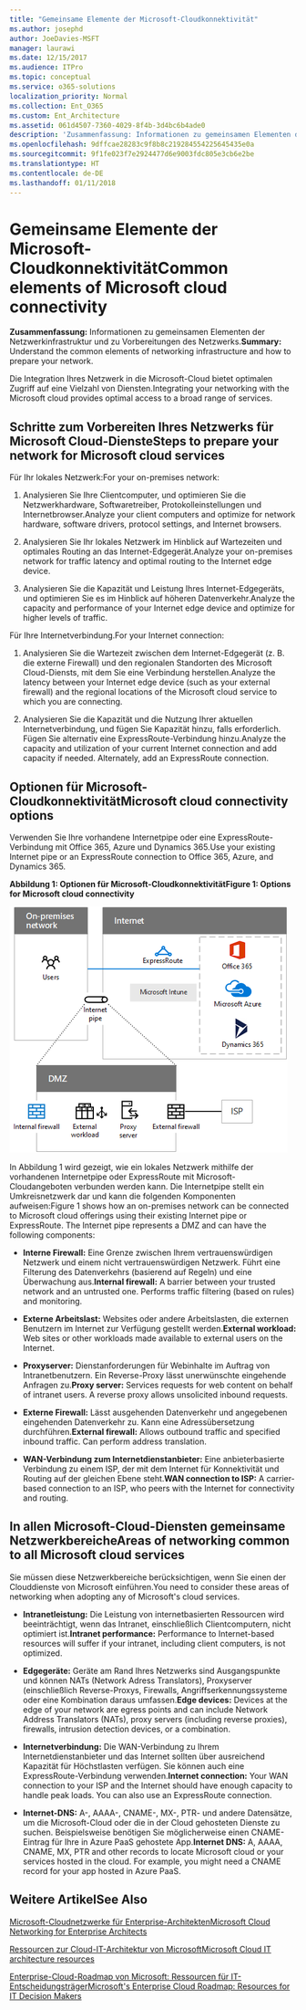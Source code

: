 ```yaml
---
title: "Gemeinsame Elemente der Microsoft-Cloudkonnektivität"
ms.author: josephd
author: JoeDavies-MSFT
manager: laurawi
ms.date: 12/15/2017
ms.audience: ITPro
ms.topic: conceptual
ms.service: o365-solutions
localization_priority: Normal
ms.collection: Ent_O365
ms.custom: Ent_Architecture
ms.assetid: 061d4507-7360-4029-8f4b-3d4bc6b4ade0
description: 'Zusammenfassung: Informationen zu gemeinsamen Elementen der Netzwerkinfrastruktur und zu Vorbereitungen des Netzwerks.'
ms.openlocfilehash: 9dffcae28283c9f8b8c219284554225645435e0a
ms.sourcegitcommit: 9f1fe023f7e2924477d6e9003fdc805e3cb6e2be
ms.translationtype: HT
ms.contentlocale: de-DE
ms.lasthandoff: 01/11/2018
---
```

# <a name="common-elements-of-microsoft-cloud-connectivity"></a><span data-ttu-id="b4ea3-103">Gemeinsame Elemente der Microsoft-Cloudkonnektivität</span><span class="sxs-lookup"><span data-stu-id="b4ea3-103">Common elements of Microsoft cloud connectivity</span></span>

 <span data-ttu-id="b4ea3-104">**Zusammenfassung:** Informationen zu gemeinsamen Elementen der Netzwerkinfrastruktur und zu Vorbereitungen des Netzwerks.</span><span class="sxs-lookup"><span data-stu-id="b4ea3-104">**Summary:** Understand the common elements of networking infrastructure and how to prepare your network.</span></span>
  
<span data-ttu-id="b4ea3-105">Die Integration Ihres Netzwerk in die Microsoft-Cloud bietet optimalen Zugriff auf eine Vielzahl von Diensten.</span><span class="sxs-lookup"><span data-stu-id="b4ea3-105">Integrating your networking with the Microsoft cloud provides optimal access to a broad range of services.</span></span>
  
## <a name="steps-to-prepare-your-network-for-microsoft-cloud-services"></a><span data-ttu-id="b4ea3-106">Schritte zum Vorbereiten Ihres Netzwerks für Microsoft Cloud-Dienste</span><span class="sxs-lookup"><span data-stu-id="b4ea3-106">Steps to prepare your network for Microsoft cloud services</span></span>
<span data-ttu-id="b4ea3-107"><a name="steps"> </a></span><span class="sxs-lookup"><span data-stu-id="b4ea3-107"><a name="steps"> </a></span></span>

<span data-ttu-id="b4ea3-108">Für Ihr lokales Netzwerk:</span><span class="sxs-lookup"><span data-stu-id="b4ea3-108">For your on-premises network:</span></span>
  
1. <span data-ttu-id="b4ea3-109">Analysieren Sie Ihre Clientcomputer, und optimieren Sie die Netzwerkhardware, Softwaretreiber, Protokolleinstellungen und Internetbrowser.</span><span class="sxs-lookup"><span data-stu-id="b4ea3-109">Analyze your client computers and optimize for network hardware, software drivers, protocol settings, and Internet browsers.</span></span>
    
2. <span data-ttu-id="b4ea3-110">Analysieren Sie Ihr lokales Netzwerk im Hinblick auf Wartezeiten und optimales Routing an das Internet-Edgegerät.</span><span class="sxs-lookup"><span data-stu-id="b4ea3-110">Analyze your on-premises network for traffic latency and optimal routing to the Internet edge device.</span></span>
    
3. <span data-ttu-id="b4ea3-111">Analysieren Sie die Kapazität und Leistung Ihres Internet-Edgegeräts, und optimieren Sie es im Hinblick auf höheren Datenverkehr.</span><span class="sxs-lookup"><span data-stu-id="b4ea3-111">Analyze the capacity and performance of your Internet edge device and optimize for higher levels of traffic.</span></span>
    
<span data-ttu-id="b4ea3-112">Für Ihre Internetverbindung.</span><span class="sxs-lookup"><span data-stu-id="b4ea3-112">For your Internet connection:</span></span>
  
1. <span data-ttu-id="b4ea3-113">Analysieren Sie die Wartezeit zwischen dem Internet-Edgegerät (z. B. die externe Firewall) und den regionalen Standorten des Microsoft Cloud-Diensts, mit dem Sie eine Verbindung herstellen.</span><span class="sxs-lookup"><span data-stu-id="b4ea3-113">Analyze the latency between your Internet edge device (such as your external firewall) and the regional locations of the Microsoft cloud service to which you are connecting.</span></span>
    
2. <span data-ttu-id="b4ea3-p101">Analysieren Sie die Kapazität und die Nutzung Ihrer aktuellen Internetverbindung, und fügen Sie Kapazität hinzu, falls erforderlich. Fügen Sie alternativ eine ExpressRoute-Verbindung hinzu.</span><span class="sxs-lookup"><span data-stu-id="b4ea3-p101">Analyze the capacity and utilization of your current Internet connection and add capacity if needed. Alternately, add an ExpressRoute connection.</span></span>
    
## <a name="microsoft-cloud-connectivity-options"></a><span data-ttu-id="b4ea3-116">Optionen für Microsoft-Cloudkonnektivität</span><span class="sxs-lookup"><span data-stu-id="b4ea3-116">Microsoft cloud connectivity options</span></span>
<span data-ttu-id="b4ea3-117"><a name="steps"> </a></span><span class="sxs-lookup"><span data-stu-id="b4ea3-117"><a name="steps"> </a></span></span>

<span data-ttu-id="b4ea3-118">Verwenden Sie Ihre vorhandene Internetpipe oder eine ExpressRoute-Verbindung mit Office 365, Azure und Dynamics 365.</span><span class="sxs-lookup"><span data-stu-id="b4ea3-118">Use your existing Internet pipe or an ExpressRoute connection to Office 365, Azure, and Dynamics 365.</span></span>
  
<span data-ttu-id="b4ea3-119">**Abbildung 1: Optionen für Microsoft-Cloudkonnektivität**</span><span class="sxs-lookup"><span data-stu-id="b4ea3-119">**Figure 1: Options for Microsoft cloud connectivity**</span></span>

![Abbildung 1:  Optionen für Microsoft-Cloudkonnektivität](images/Network_Poster/CommonElements.png)

  
<span data-ttu-id="b4ea3-p102">In Abbildung 1 wird gezeigt, wie ein lokales Netzwerk mithilfe der vorhandenen Internetpipe oder ExpressRoute mit Microsoft-Cloudangeboten verbunden werden kann. Die Internetpipe stellt ein Umkreisnetzwerk dar und kann die folgenden Komponenten aufweisen:</span><span class="sxs-lookup"><span data-stu-id="b4ea3-p102">Figure 1 shows how an on-premises network can be connected to Microsoft cloud offerings using their existing Internet pipe or ExpressRoute. The Internet pipe represents a DMZ and can have the following components:</span></span>
  
- <span data-ttu-id="b4ea3-p103">**Interne Firewall:** Eine Grenze zwischen Ihrem vertrauenswürdigen Netzwerk und einem nicht vertrauenswürdigen Netzwerk. Führt eine Filterung des Datenverkehrs (basierend auf Regeln) und eine Überwachung aus.</span><span class="sxs-lookup"><span data-stu-id="b4ea3-p103">**Internal firewall:** A barrier between your trusted network and an untrusted one. Performs traffic filtering (based on rules) and monitoring.</span></span>
    
- <span data-ttu-id="b4ea3-125">**Externe Arbeitslast:** Websites oder andere Arbeitslasten, die externen Benutzern im Internet zur Verfügung gestellt werden.</span><span class="sxs-lookup"><span data-stu-id="b4ea3-125">**External workload:** Web sites or other workloads made available to external users on the Internet.</span></span>
    
- <span data-ttu-id="b4ea3-p104">**Proxyserver:** Dienstanforderungen für Webinhalte im Auftrag von Intranetbenutzern. Ein Reverse-Proxy lässt unerwünschte eingehende Anfragen zu.</span><span class="sxs-lookup"><span data-stu-id="b4ea3-p104">**Proxy server:** Services requests for web content on behalf of intranet users. A reverse proxy allows unsolicited inbound requests.</span></span>
    
- <span data-ttu-id="b4ea3-p105">**Externe Firewall:** Lässt ausgehenden Datenverkehr und angegebenen eingehenden Datenverkehr zu. Kann eine Adressübersetzung durchführen.</span><span class="sxs-lookup"><span data-stu-id="b4ea3-p105">**External firewall:** Allows outbound traffic and specified inbound traffic. Can perform address translation.</span></span>
    
- <span data-ttu-id="b4ea3-130">**WAN-Verbindung zum Internetdienstanbieter:** Eine anbieterbasierte Verbindung zu einem ISP, der mit dem Internet für Konnektivität und Routing auf der gleichen Ebene steht.</span><span class="sxs-lookup"><span data-stu-id="b4ea3-130">**WAN connection to ISP:** A carrier-based connection to an ISP, who peers with the Internet for connectivity and routing.</span></span>
    
## <a name="areas-of-networking-common-to-all-microsoft-cloud-services"></a><span data-ttu-id="b4ea3-131">In allen Microsoft-Cloud-Diensten gemeinsame Netzwerkbereiche</span><span class="sxs-lookup"><span data-stu-id="b4ea3-131">Areas of networking common to all Microsoft cloud services</span></span>
<span data-ttu-id="b4ea3-132"><a name="steps"> </a></span><span class="sxs-lookup"><span data-stu-id="b4ea3-132"><a name="steps"> </a></span></span>

<span data-ttu-id="b4ea3-133">Sie müssen diese Netzwerkbereiche berücksichtigen, wenn Sie einen der Clouddienste von Microsoft einführen.</span><span class="sxs-lookup"><span data-stu-id="b4ea3-133">You need to consider these areas of networking when adopting any of Microsoft's cloud services.</span></span>
  
- <span data-ttu-id="b4ea3-134">**Intranetleistung:** Die Leistung von internetbasierten Ressourcen wird beeinträchtigt, wenn das Intranet, einschließlich Clientcomputern, nicht optimiert ist.</span><span class="sxs-lookup"><span data-stu-id="b4ea3-134">**Intranet performance:** Performance to Internet-based resources will suffer if your intranet, including client computers, is not optimized.</span></span>
    
- <span data-ttu-id="b4ea3-135">**Edgegeräte:** Geräte am Rand Ihres Netzwerks sind Ausgangspunkte und können NATs (Network Adress Translators), Proxyserver (einschließlich Reverse-Proxys, Firewalls, Angriffserkennungssysteme oder eine Kombination daraus umfassen.</span><span class="sxs-lookup"><span data-stu-id="b4ea3-135">**Edge devices:** Devices at the edge of your network are egress points and can include Network Address Translators (NATs), proxy servers (including reverse proxies), firewalls, intrusion detection devices, or a combination.</span></span>
    
- <span data-ttu-id="b4ea3-p106">**Internetverbindung:** Die WAN-Verbindung zu Ihrem Internetdienstanbieter und das Internet sollten über ausreichend Kapazität für Höchstlasten verfügen. Sie können auch eine ExpressRoute-Verbindung verwenden.</span><span class="sxs-lookup"><span data-stu-id="b4ea3-p106">**Internet connection:** Your WAN connection to your ISP and the Internet should have enough capacity to handle peak loads. You can also use an ExpressRoute connection.</span></span>
    
- <span data-ttu-id="b4ea3-p107">**Internet-DNS:** A-, AAAA-, CNAME-, MX-, PTR- und andere Datensätze, um die Microsoft-Cloud oder die in der Cloud gehosteten Dienste zu suchen. Beispielsweise benötigen Sie möglicherweise einen CNAME-Eintrag für Ihre in Azure PaaS gehostete App.</span><span class="sxs-lookup"><span data-stu-id="b4ea3-p107">**Internet DNS:** A, AAAA, CNAME, MX, PTR and other records to locate Microsoft cloud or your services hosted in the cloud. For example, you might need a CNAME record for your app hosted in Azure PaaS.</span></span>
    
## <a name="see-also"></a><span data-ttu-id="b4ea3-140">Weitere Artikel</span><span class="sxs-lookup"><span data-stu-id="b4ea3-140">See Also</span></span>

<span data-ttu-id="b4ea3-141"><a name="steps"> </a></span><span class="sxs-lookup"><span data-stu-id="b4ea3-141"><a name="steps"> </a></span></span>

[<span data-ttu-id="b4ea3-142">Microsoft-Cloudnetzwerke für Enterprise-Architekten</span><span class="sxs-lookup"><span data-stu-id="b4ea3-142">Microsoft Cloud Networking for Enterprise Architects</span></span>](microsoft-cloud-networking-for-enterprise-architects.md)
  
[<span data-ttu-id="b4ea3-143">Ressourcen zur Cloud-IT-Architektur von Microsoft</span><span class="sxs-lookup"><span data-stu-id="b4ea3-143">Microsoft Cloud IT architecture resources</span></span>](microsoft-cloud-it-architecture-resources.md)

<span data-ttu-id="b4ea3-144">[Enterprise-Cloud-Roadmap von Microsoft: Ressourcen für IT-Entscheidungsträger](https://sway.com/FJ2xsyWtkJc2taRD)</span><span class="sxs-lookup"><span data-stu-id="b4ea3-144">[Microsoft's Enterprise Cloud Roadmap: Resources for IT Decision Makers](https://sway.com/FJ2xsyWtkJc2taRD)</span></span>


